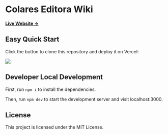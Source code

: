 # Colares Editora Wiki

[**Live Website →**](https://colares.chung-jf.me)

## Easy Quick Start

Click the button to clone this repository and deploy it on Vercel:

[![](https://vercel.com/button)](https://vercel.com/new/clone?s=https%3A%2F%2Fgithub.com%2Fshuding%2Fnextra-docs-template&showOptionalTeamCreation=false)

## Developer Local Development

First, run `npm i` to install the dependencies.

Then, run `npm dev` to start the development server and visit localhost:3000.

## License

This project is licensed under the MIT License.